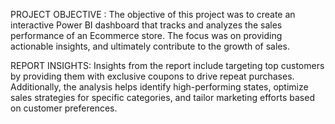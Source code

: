 PROJECT OBJECTIVE :
The objective of this project was to create an interactive Power BI dashboard that tracks and analyzes the sales performance of an Ecommerce store. The focus was on providing actionable insights, and ultimately contribute to the growth of sales.

REPORT INSIGHTS:
Insights from the report include targeting top customers by providing them with exclusive coupons to drive repeat purchases. Additionally, the analysis helps identify high-performing states, optimize sales strategies for specific categories, and tailor marketing efforts based on customer preferences.
